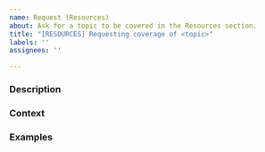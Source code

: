 ```yaml
---
name: Request (Resources)
about: Ask for a topic to be covered in the Resources section.
title: "[RESOURCES] Requesting coverage of <topic>"
labels: ''
assignees: ''

---
```


### Description <!--- What would you like to see covered? -->

### Context <!---  Does your background or skill-set play a role? -->

### Examples <!--- Please list project-specific instances, code, screenshots, etc.  -->
